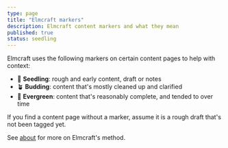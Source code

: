 ```yaml
---
type: page
title: "Elmcraft markers"
description: Elmcraft content markers and what they mean
published: true
status: seedling
---
```


Elmcraft uses the following markers on certain content pages to help with context:

- 🌱 **Seedling**: rough and early content, draft or notes
- 🪴 **Budding**: content that's mostly cleaned up and clarified
- 🌳 **Evergreen**: content that's reasonably complete, and tended to over time

If you find a content page without a marker, assume it is a rough draft that's not been tagged yet.

See [about](/about) for more on Elmcraft's method.
